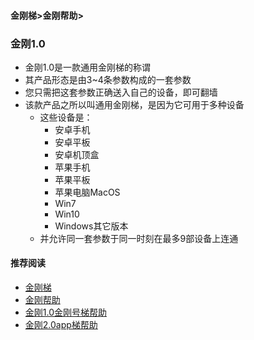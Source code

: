 #### 金刚梯>金刚帮助>
### 金刚1.0

- 金刚1.0是一款通用金刚梯的称谓
- 其产品形态是由3~4条参数构成的一套参数
- 您只需把这套参数正确送入自己的设备，即可翻墙
- 该款产品之所以叫通用金刚梯，是因为它可用于多种设备
  - 这些设备是：
    - 安卓手机
    - 安卓平板
    - 安卓机顶盒
    - 苹果手机
    - 苹果平板
    - 苹果电脑MacOS
    - Win7
    - Win10
    - Windows其它版本
  - 并允许同一套参数于同一时刻在最多9部设备上连通

#### 推荐阅读

- [金刚梯](https://a2zitpro.github.io/web/dlb)
- [金刚帮助](https://a2zitpro.github.io/web/list_helpkkvpn)
- [金刚1.0金刚号梯帮助](https://a2zitpro.github.io/web/list_helpkkvpn1.0)
- [金刚2.0app梯帮助](https://a2zitpro.github.io/web/list_helpkkvpn2.0)

